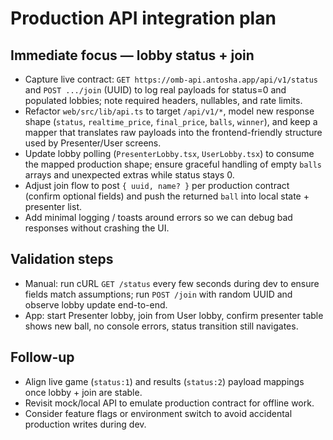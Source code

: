# Production API integration plan

## Immediate focus — lobby status + join
- Capture live contract: `GET https://omb-api.antosha.app/api/v1/status` and `POST .../join` (UUID) to log real payloads for status=0 and populated lobbies; note required headers, nullables, and rate limits.
- Refactor `web/src/lib/api.ts` to target `/api/v1/*`, model new response shape (`status`, `realtime_price`, `final_price`, `balls`, `winner`), and keep a mapper that translates raw payloads into the frontend-friendly structure used by Presenter/User screens.
- Update lobby polling (`PresenterLobby.tsx`, `UserLobby.tsx`) to consume the mapped production shape; ensure graceful handling of empty `balls` arrays and unexpected extras while status stays 0.
- Adjust join flow to post `{ uuid, name? }` per production contract (confirm optional fields) and push the returned `ball` into local state + presenter list.
- Add minimal logging / toasts around errors so we can debug bad responses without crashing the UI.

## Validation steps
- Manual: run cURL `GET /status` every few seconds during dev to ensure fields match assumptions; run `POST /join` with random UUID and observe lobby update end-to-end.
- App: start Presenter lobby, join from User lobby, confirm presenter table shows new ball, no console errors, status transition still navigates.

## Follow-up
- Align live game (`status:1`) and results (`status:2`) payload mappings once lobby + join are stable.
- Revisit mock/local API to emulate production contract for offline work.
- Consider feature flags or environment switch to avoid accidental production writes during dev.
